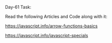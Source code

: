 Day-61 Task:

Read the following Articles and Code along with it:

https://javascript.info/arrow-functions-basics

https://javascript.info/javascript-specials